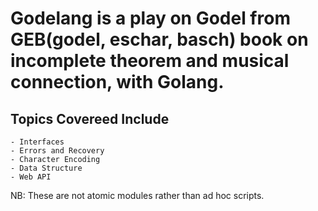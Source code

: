 # Godelang is a play on Godel from GEB(godel, eschar, basch) book on incomplete theorem and musical connection, with Golang.

## Topics Covereed Include
    - Interfaces
    - Errors and Recovery
    - Character Encoding
    - Data Structure
    - Web API

NB: These are not atomic modules rather than ad hoc scripts.
